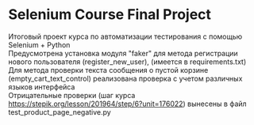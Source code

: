 # Selenium Course Final Project
Итоговый проект курса по автоматизации тестирования с помощью Selenium + Python  
Предусмотрена установка модуля "faker" для метода регистрации нового пользователя (register_new_user), (имеется в requirements.txt)  
Для метода проверки текста сообщения о пустой корзине (empty_cart_text_control) реализована проверка с учетом различных языков интерфейса  
Отрицательные проверки (шаг курса https://stepik.org/lesson/201964/step/6?unit=176022) вынесены в файл test_product_page_negative.py


